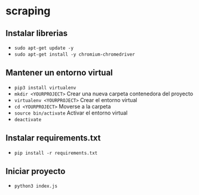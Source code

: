 # scraping

## Instalar librerias
- `sudo apt-get update -y`
- `sudo apt-get install -y chromium-chromedriver`

## Mantener un entorno virtual
- `pip3 install virtualenv`
- `mkdir <YOURPROJECT>` Crear una nueva carpeta contenedora del proyecto
- `virtualenv <YOURPROJECT>` Crear el entorno virtual
- `cd <YOURPROJECT>` Moverse a la carpeta
- `source bin/activate` Activar el entorno virtual
- `deactivate`

## Instalar requirements.txt
- `pip install -r requirements.txt`

## Iniciar proyecto
- `python3 index.js`